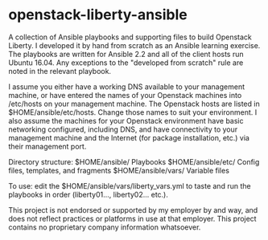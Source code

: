 # openstack-liberty-ansible
A collection of Ansible playbooks and supporting files to build Openstack Liberty. I developed it by hand from scratch as an Ansible learning exercise. The playbooks are written for Ansible 2.2 and all of the client hosts run Ubuntu 16.04. Any exceptions to the "developed from scratch" rule are noted in the relevant playbook.

I assume you either have a working DNS available to your management machine, or have entered the names of your Openstack machines into /etc/hosts on your management machine. The Openstack hosts are listed in $HOME/ansible/etc/hosts. Change those names to suit your environment. I also assume the machines for your Openstack environment have basic networking configured, including DNS, and have connectivity to your management machine and the Internet (for package installation, etc.) via their management port.

Directory structure:
$HOME/ansible/      Playbooks
$HOME/ansible/etc/  Config files, templates, and fragments
$HOME/ansible/vars/ Variable files

To use: edit the $HOME/ansible/vars/liberty_vars.yml to taste and run the playbooks in order (liberty01..., liberty02... etc.).

This project is not endorsed or supported by my employer by and way, and does not reflect practices or platforms in use at that employer. This project contains no proprietary company information whatsoever.
